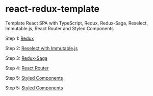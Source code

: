 # react-redux-template
Template React SPA with TypeScript, Redux, Redux-Saga, Reselect, Immutable.js, React Router and Styled Components

Step 1: [Redux](https://github.com/kirzharov/react-redux-template/tree/v.1.0-redux)

Step 2: [Reselect with Immutable.js](https://github.com/kirzharov/react-redux-template/tree/v.1.1-reselect-with-immutable)

Step 3: [Redux-Saga](https://github.com/kirzharov/react-redux-template/tree/feature/redux-saga)

Step 4: [React Router](https://github.com/kirzharov/react-redux-template/tree/feature/react-router)

Step 5: [Styled Components](https://github.com/kirzharov/react-redux-template/tree/feature/styled-components)

Step 5: [Styled Components](https://github.com/kirzharov/react-redux-template/tree/feature/layout)
